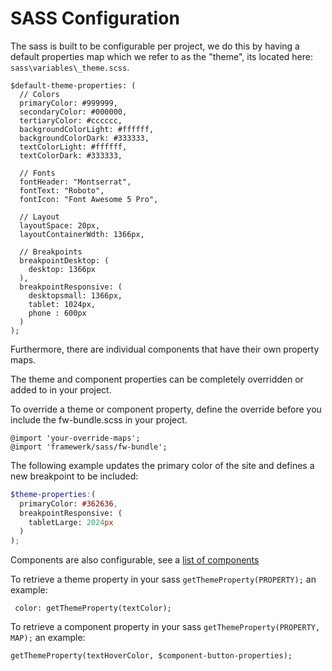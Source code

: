 # SASS Configuration

The sass is built to be configurable per project, we do this by having a default properties map which we refer to as the "theme", its located here: `sass\variables\_theme.scss`. 

```
$default-theme-properties: (
  // Colors
  primaryColor: #999999,
  secondaryColor: #000000,
  tertiaryColor: #cccccc,
  backgroundColorLight: #ffffff,
  backgroundColorDark: #333333,
  textColorLight: #ffffff,
  textColorDark: #333333,

  // Fonts
  fontHeader: "Montserrat",
  fontText: "Roboto",
  fontIcon: "Font Awesome 5 Pro",

  // Layout
  layoutSpace: 20px,
  layoutContainerWdth: 1366px,

  // Breakpoints
  breakpointDesktop: (
    desktop: 1366px
  ),
  breakpointResponsive: (
    desktopsmall: 1366px,
    tablet: 1024px,
    phone : 600px
  )
);
```

Furthermore, there are individual components that have their own property maps.

The theme and component properties can be completely overridden or added to in your project.

To override a theme or component property, define the override before you include the fw-bundle.scss in your project.
```
@import 'your-override-maps';
@import 'framewerk/sass/fw-bundle';
```

The following example updates the primary color of the site and defines a new breakpoint to be included:
```_theme.scss
$theme-properties:(
  primaryColor: #362636,
  breakpointResponsive: (
    tabletLarge: 2024px
  )
);
```

Components are also configurable, see a [list of components](components.md)

To retrieve a theme property in your sass `getThemeProperty(PROPERTY);` an example:
```
 color: getThemeProperty(textColor);
```

To retrieve a component property in your sass `getThemeProperty(PROPERTY, MAP);` an example:
```
getThemeProperty(textHoverColor, $component-button-properties);
```